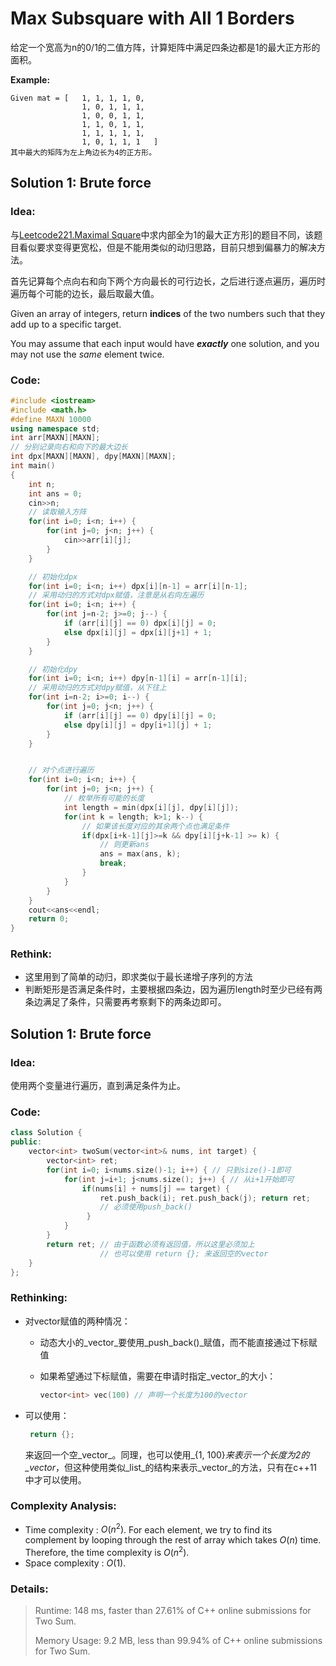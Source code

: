 # Max Subsquare with All 1 Borders

给定一个宽高为n的0/1的二值方阵，计算矩阵中满足四条边都是1的最大正方形的面积。

**Example:**

```
Given mat = [	1, 1, 1, 1, 0,
			 	1, 0, 1, 1, 1,
			 	1, 0, 0, 1, 1,
			 	1, 1, 0, 1, 1,
			 	1, 1, 1, 1, 1,
			 	1, 0, 1, 1, 1	]
其中最大的矩阵为左上角边长为4的正方形。
```



## Solution 1: Brute force

### Idea:

与[Leetcode221.Maximal Square](<https://leetcode.com/problems/maximal-square/>)中求内部全为1的最大正方形]的题目不同，该题目看似要求变得更宽松，但是不能用类似的动归思路，目前只想到偏暴力的解决方法。

首先记算每个点向右和向下两个方向最长的可行边长，之后进行逐点遍历，遍历时遍历每个可能的边长，最后取最大值。

Given an array of integers, return **indices** of the two numbers such that they add up to a specific target.

You may assume that each input would have **_exactly_** one solution, and you may not use the _same_ element twice.

### Code:

```c++
#include <iostream>
#include <math.h>
#define MAXN 10000
using namespace std;
int arr[MAXN][MAXN];
// 分别记录向右和向下的最大边长
int dpx[MAXN][MAXN], dpy[MAXN][MAXN];
int main()
{
    int n;
    int ans = 0;
    cin>>n;
    // 读取输入方阵
    for(int i=0; i<n; i++) {
        for(int j=0; j<n; j++) {
            cin>>arr[i][j];
        }
    }

    // 初始化dpx
    for(int i=0; i<n; i++) dpx[i][n-1] = arr[i][n-1];
    // 采用动归的方式对dpx赋值，注意是从右向左遍历
    for(int i=0; i<n; i++) {
        for(int j=n-2; j>=0; j--) {
            if (arr[i][j] == 0) dpx[i][j] = 0;
            else dpx[i][j] = dpx[i][j+1] + 1;
        }
    }

    // 初始化dpy
    for(int i=0; i<n; i++) dpy[n-1][i] = arr[n-1][i];
    // 采用动归的方式对dpy赋值，从下往上
    for(int i=n-2; i>=0; i--) {
        for(int j=0; j<n; j++) {
            if (arr[i][j] == 0) dpy[i][j] = 0;
            else dpy[i][j] = dpy[i+1][j] + 1;
        }
    }


    // 对个点进行遍历
    for(int i=0; i<n; i++) {
        for(int j=0; j<n; j++) {
            // 枚举所有可能的长度
            int length = min(dpx[i][j], dpy[i][j]);
            for(int k = length; k>1; k--) {
                // 如果该长度对应的其余两个点也满足条件
                if(dpx[i+k-1][j]>=k && dpy[i][j+k-1] >= k) {
                    // 则更新ans
                    ans = max(ans, k);
                    break;
                }
            }
        }
    }
    cout<<ans<<endl;
    return 0;
}

```

### Rethink:

- 这里用到了简单的动归，即求类似于最长递增子序列的方法
- 判断矩形是否满足条件时，主要根据四条边，因为遍历length时至少已经有两条边满足了条件，只需要再考察剩下的两条边即可。

## Solution 1: Brute force

### Idea: 

使用两个变量进行遍历，直到满足条件为止。

### Code: 

```c++
class Solution {
public:
    vector<int> twoSum(vector<int>& nums, int target) {
        vector<int> ret;
        for(int i=0; i<nums.size()-1; i++) { // 只到size()-1即可 
            for(int j=i+1; j<nums.size(); j++) { // 从i+1开始即可
                if(nums[i] + nums[j] == target) {
                    ret.push_back(i); ret.push_back(j); return ret;
                    // 必须使用push_back()
                 }
            }
        }
        return ret; // 由于函数必须有返回值，所以这里必须加上
                    // 也可以使用 return {}; 来返回空的vector
    }
};
```

### Rethinking:

- 对vector赋值的两种情况：

  - 动态大小的_vector_要使用_push_back()_赋值，而不能直接通过下标赋值

  - 如果希望通过下标赋值，需要在申请时指定_vector_的大小：

    ```c++
    vector<int> vec(100) // 声明一个长度为100的vector
    ```

- 可以使用：

  ```c++
   return {}; 
  ```

  来返回一个空_vector_。同理，也可以使用_{1, 100}_来表示一个长度为2的_vector_，但这种使用类似_list_的结构来表示_vector_的方法，只有在c++11中才可以使用。

### Complexity Analysis: 

- Time complexity : $O(n^2)$. For each element, we try to find its complement by looping through the rest of array which takes $O(n)$ time. Therefore, the time complexity is $O(n^2)$.
- Space complexity : $O(1)$. 

### Details:

> Runtime: 148 ms, faster than 27.61% of C++ online submissions for Two Sum.
>
> Memory Usage: 9.2 MB, less than 99.94% of C++ online submissions for Two Sum.
